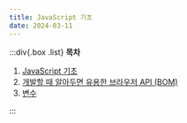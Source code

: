 ```yaml
---
title: JavaScript 기초
date: 2024-03-11
---
```


:::div{.box .list}
**목차**

1. [JavaScript 기초](/basecamp-javascript/chapter01/01-1)
2. [개발할 때 알아두면 유용한 브라우저 API (BOM)](/basecamp-javascript/chapter01/01-2)
3. [변수](/basecamp-javascript/chapter01/01-3)

:::
